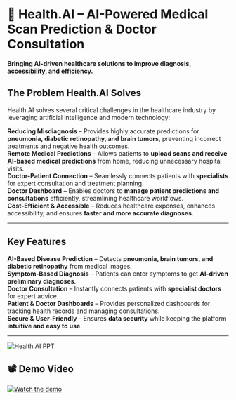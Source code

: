 # 🚀 Health.AI – AI-Powered Medical Scan Prediction & Doctor Consultation

**Bringing AI-driven healthcare solutions to improve diagnosis, accessibility, and efficiency.**  

## **The Problem Health.AI Solves**  
Health.AI solves several critical challenges in the healthcare industry by leveraging artificial intelligence and modern technology:

**Reducing Misdiagnosis** – Provides highly accurate predictions for **pneumonia, diabetic retinopathy, and brain tumors**, preventing incorrect treatments and negative health outcomes.  
**Remote Medical Predictions** – Allows patients to **upload scans and receive AI-based medical predictions** from home, reducing unnecessary hospital visits.  
**Doctor-Patient Connection** – Seamlessly connects patients with **specialists** for expert consultation and treatment planning.  
**Doctor Dashboard** – Enables doctors to **manage patient predictions and consultations** efficiently, streamlining healthcare workflows.  
**Cost-Efficient & Accessible** – Reduces healthcare expenses, enhances accessibility, and ensures **faster and more accurate diagnoses**.

---

## **Key Features**
**AI-Based Disease Prediction** – Detects **pneumonia, brain tumors, and diabetic retinopathy** from medical images.  
**Symptom-Based Diagnosis** – Patients can enter symptoms to get **AI-driven preliminary diagnoses**.  
**Doctor Consultation** – Instantly connects patients with **specialist doctors** for expert advice.  
**Patient & Doctor Dashboards** – Provides personalized dashboards for tracking health records and managing consultations.  
**Secure & User-Friendly** – Ensures **data security** while keeping the platform **intuitive and easy to use**.

---

![Health.AI PPT](https://drive.google.com/file/d/1EvKY_UFKRUMUfG1f0gPB2mun16_nNBaU/view?usp=sharing](https://docs.google.com/presentation/d/1VJs7tBnJUHriM2EjSCaRvIbwFRvPUPmN/edit?usp=sharing&ouid=106839190351195773261&rtpof=true&sd=true))

## 📽️ **Demo Video**
[![Watch the demo](https://img.youtube.com/vi/rH5ORjGJ8XQ/0.jpg)](https://youtu.be/rH5ORjGJ8XQ)
